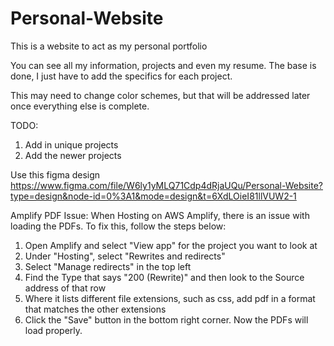 # Personal-Website
This is a website to act as my personal portfolio

You can see all my information, projects and even my resume. The base is done, I just have to add the specifics for each project. 

This may need to change color schemes, but that will be addressed later once everything else is complete.

TODO: 
1. Add in unique projects
2. Add the newer projects

Use this figma design
https://www.figma.com/file/W6ly1yMLQ71Cdp4dRjaUQu/Personal-Website?type=design&node-id=0%3A1&mode=design&t=6XdLOieI81llVUW2-1

Amplify PDF Issue: 
When Hosting on AWS Amplify, there is an issue with loading the PDFs. To fix this, follow the steps below: 
1. Open Amplify and select "View app" for the project you want to look at
2. Under "Hosting", select "Rewrites and redirects"
3. Select "Manage redirects" in the top left
4. Find the Type that says "200 (Rewrite)" and then look to the Source address of that row
5. Where it lists different file extensions, such as css, add pdf in a format that matches the other extensions
6. Click the "Save" button in the bottom right corner. 
Now the PDFs will load properly. 
